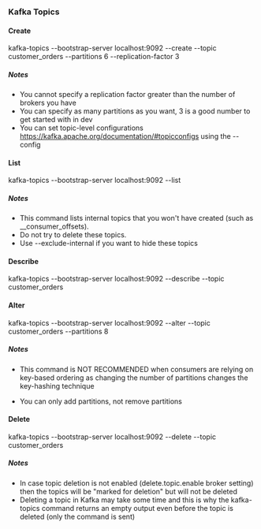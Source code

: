 ### Kafka Topics

#### Create 
kafka-topics --bootstrap-server localhost:9092 --create --topic customer_orders --partitions 6 --replication-factor 3

##### Notes
- You cannot specify a replication factor greater than the number of brokers you have
- You can specify as many partitions as you want, 3 is a good number to get started with in dev
- You can set topic-level configurations https://kafka.apache.org/documentation/#topicconfigs using the --config

#### List

kafka-topics --bootstrap-server localhost:9092 --list

##### Notes
- This command lists internal topics that you won't have created (such as __consumer_offsets). 
- Do not try to delete these topics. 
- Use --exclude-internal if you want to hide these topics

#### Describe 
kafka-topics --bootstrap-server localhost:9092 --describe --topic customer_orders

#### Alter
kafka-topics --bootstrap-server localhost:9092 --alter --topic customer_orders --partitions 8

##### Notes

- This command is NOT RECOMMENDED when consumers are relying on key-based ordering as changing the number of partitions changes the key-hashing technique

- You can only add partitions, not remove partitions

#### Delete
kafka-topics --bootstrap-server localhost:9092 --delete --topic customer_orders

##### Notes
- In case topic deletion is not enabled (delete.topic.enable broker setting) then the topics will be "marked for deletion" but will not be deleted
- Deleting a topic in Kafka may take some time and this is why the kafka-topics command returns an empty output even before the topic is deleted (only the command is sent)
